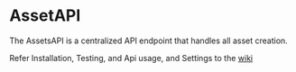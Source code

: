 # AssetAPI #

The AssetsAPI is a centralized API endpoint that handles all asset creation.

Refer Installation, Testing, and Api usage, and Settings to the [wiki](https://bitbucket.org/scooblyboo/assetapi/wiki/Home)